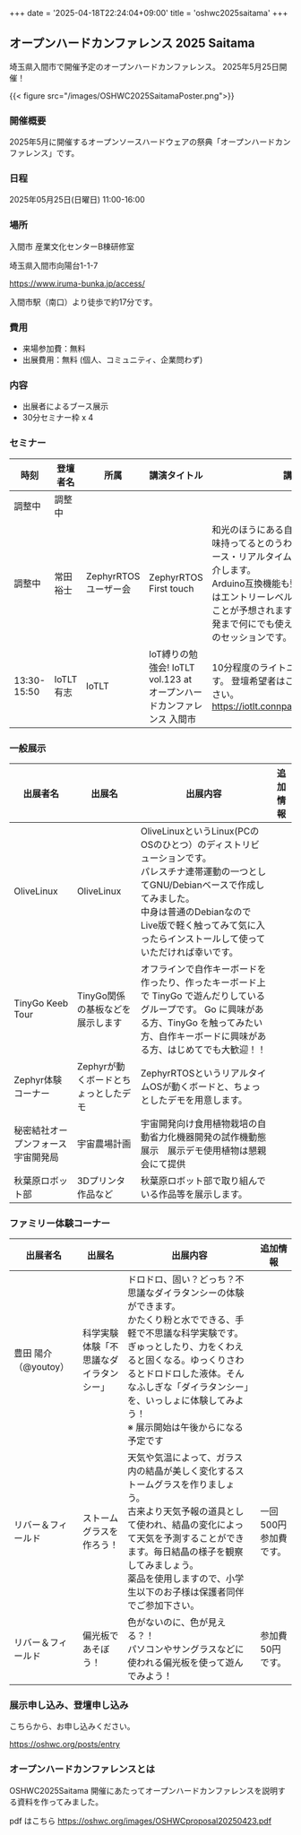 +++
date = '2025-04-18T22:24:04+09:00'
title = 'oshwc2025saitama'
+++

## オープンハードカンファレンス 2025 Saitama

埼玉県入間市で開催予定のオープンハードカンファレンス。 2025年5月25日開催！

{{< figure src="/images/OSHWC2025SaitamaPoster.png">}}



### 開催概要
2025年5月に開催するオープンソースハードウェアの祭典「オープンハードカンファレンス」です。

### 日程
2025年05月25日(日曜日) 11:00-16:00

### 場所
入間市 産業文化センターB棟研修室

埼玉県入間市向陽台1-1-7

https://www.iruma-bunka.jp/access/

入間市駅（南口）より徒歩で約17分です。


### 費用

- 来場参加費：無料
- 出展費用：無料 (個人、コミュニティ、企業問わず)

### 内容

- 出展者によるブース展示
- 30分セミナー枠 x 4


### セミナー

| 時刻 | 登壇者名 | 所属                 | 講演タイトル | 講演内容 |
| --- | --- | --- | --- | --- |
| 調整中 | 調整中 |  |      |  | 
| 調整中 | 常田裕士 | ZephyrRTOSユーザー会 | ZephyrRTOS First touch     | 和光のほうにある自動車メーカーさんも興味持ってるとのうわさの、注目のオープンソース・リアルタイムOSのZephyrについて紹介します。<br>Arduino互換機能も整備されつつあり、今後はエントリーレベルの用途も拡張していくことが予想されます。電子工作から宇宙開発まで何にでも使えるRTOSの「はじめ方」のセッションです。 | 
| 13:30-15:50 | IoTLT有志 | IoTLT | IoT縛りの勉強会! IoTLT vol.123 at オープンハードカンファレンス 入間市 | 10分程度のライトニングトークを募集します。 登壇希望者はこちらから登録してください。 https://iotlt.connpass.com/event/356009/ |
### 一般展示

| 出展者名                          | 出展名         | 出展内容 | 追加情報                                                                | 
| ------------------------------------ | -------------------------------------- | ------------------------------------------------------------------------------------------------------------------------------------------------------------------------------------------------------------------------------------------------------------------------------------------------------- | ----------------------------------------------------------------------------- | 
| OliveLinux                           | OliveLinux                             | OliveLinuxというLinux(PCのOSのひとつ）のディストリビューションです。<br>パレスチナ連帯運動の一つとしてGNU/Debianベースで作成してみました。<br>中身は普通のDebianなのでLive版で軽く触ってみて気に入ったらインストールして使っていただければ幸いです。                                                    | 
| TinyGo Keeb Tour                     | TinyGo関係の基板などを展示します       | オフラインで自作キーボードを作ったり、作ったキーボード上で TinyGo で遊んだりしているグループです。 Go に興味がある方、TinyGo を触ってみたい方、自作キーボードに興味がある方、はじめてでも大歓迎！！                                                                                                              | 
| Zephyr体験コーナー                   | Zephyrが動くボードとちょっとしたデモ   | ZephyrRTOSというリアルタイムOSが動くボードと、ちょっとしたデモを用意します。                                                                                                                                                                                                                                      | 
| 秘密結社オープンフォース　宇宙開発局 | 宇宙農場計画                           | 宇宙開発向け食用植物栽培の自動省力化機器開発の試作機動態展示　展示デモ使用植物は懇親会にて提供                                                                                                                                                                                                            | 
| 秋葉原ロボット部 | 3Dプリンタ作品など                    | 秋葉原ロボット部で取り組んでいる作品等を展示します。                                                                                                                                                                                                            | 
### ファミリー体験コーナー 
| 出展者名                             | 出展名                                 | 出展内容                                                                                                                                                                                                                                                                                                | 追加情報                                                                | 
| ------------------------------------ | -------------------------------------- | ------------------------------------------------------------------------------------------------------------------------------------------------------------------------------------------------------------------------------------------------------------------------------------------------------- | ----------------------------------------------------------------------------- | 
| 豊田 陽介（@youtoy）                 | 科学実験体験「不思議なダイラタンシー」 | ドロドロ、固い？どっち？不思議なダイラタンシーの体験ができます。<br>かたくり粉と水でできる、手軽で不思議な科学実験です。ぎゅっとしたり、力をくわえると固くなる。ゆっくりさわるとドロドロした液体。そんなふしぎな「ダイラタンシー」を、いっしょに体験してみよう！<br>※ 展示開始は午後からになる予定です |                                                                               | 
| リバー＆フィールド             | ストームグラスを作ろう！               | 天気や気温によって、ガラス内の結晶が美しく変化するストームグラスを作りましょう。<br>古来より天気予報の道具として使われ、結晶の変化によって天気を予測することができます。毎日結晶の様子を観察してみましょう。<br>薬品を使用しますので、小学生以下のお子様は保護者同伴でご参加下さい。                    | 一回500円参加費です。 | 
| リバー＆フィールド             | 偏光板であそぼう！               | 色がないのに、色が見える？！<br> パソコンやサングラスなどに使われる偏光板を使って遊んでみよう！        | 参加費 50円です。 | 

### 展示申し込み、登壇申し込み

こちらから、お申し込みください。

https://oshwc.org/posts/entry

### オープンハードカンファレンスとは

OSHWC2025Saitama 開催にあたってオープンハードカンファレンスを説明する資料を作ってみました。


pdf はこちら https://oshwc.org/images/OSHWCproposal20250423.pdf
